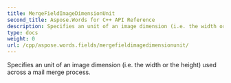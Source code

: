 ```yaml
---
title: MergeFieldImageDimensionUnit
second_title: Aspose.Words for C++ API Reference
description: Specifies an unit of an image dimension (i.e. the width or the height) used across a mail merge process. 
type: docs
weight: 0
url: /cpp/aspose.words.fields/mergefieldimagedimensionunit/
---
```


Specifies an unit of an image dimension (i.e. the width or the height) used across a mail merge process. 

